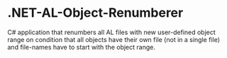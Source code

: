 # .NET-AL-Object-Renumberer
C# application that renumbers all AL files with new user-defined object range on condition that all objects have their own file (not in a single file) and file-names have to start with the object range.
